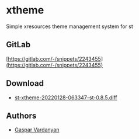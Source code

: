 xtheme
======
Simple xresources theme management system for st

GitLab
------
[https://gitlab.com/-/snippets/2243455](https://gitlab.com/-/snippets/2243455)

Download
--------
* [st-xtheme-20220128-063347-st-0.8.5.diff](st-xtheme-20220128-063347-st-0.8.5.diff)

Authors
-------
* [Gaspar Vardanyan](https://gitlab.com/GasparVardanyan)
